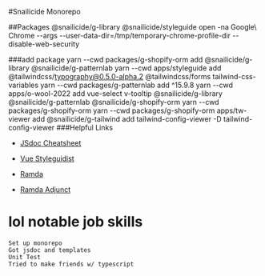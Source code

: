 #Snailicide Monorepo 

##Packages
    @snailicide/g-library 
    @snailicide/styleguide
open -na Google\ Chrome --args --user-data-dir=/tmp/temporary-chrome-profile-dir --disable-web-security

###add package 
    yarn --cwd packages/g-shopify-orm add  @snailicide/g-library @snailicide/g-patternlab
    yarn --cwd apps/styleguide add   @tailwindcss/typography@0.5.0-alpha.2  @tailwindcss/forms tailwind-css-variables
    yarn --cwd packages/g-patternlab add 
^15.9.8
yarn --cwd apps/o-wool-2022 add vue-select v-tooltip @snailicide/g-library @snailicide/g-patternlab  @snailicide/g-shopify-orm
yarn --cwd packages/g-shopify-orm
yarn --cwd packages/g-shopify-orm  apps/tw-viewer add  @snailicide/g-tailwind    add tailwind-config-viewer -D
tailwind-config-viewer
###Helpful Links
- [JSdoc Cheatsheet](https://devhints.io/jsdoc)

- [Vue Styleguidist](https://vue-styleguidist.github.io)

- [Ramda](https://ramdajs.com/docs)

- [Ramda Adjunct](https://char0n.github.io/ramda-adjunct/2.35.0/)

# lol notable job skills
    Set up monorepo
    Got jsdoc and templates
    Unit Test
    Tried to make friends w/ typescript
